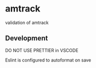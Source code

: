 # amtrack
validation of amtrack

## Development

DO NOT USE PRETTIER in VSCODE

Eslint is configured to autoformat on save
